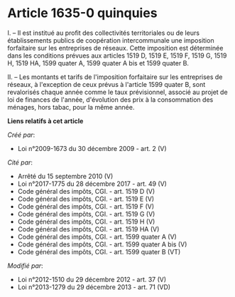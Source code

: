 # Article 1635-0 quinquies

I. – Il est institué au profit des collectivités territoriales ou de leurs établissements publics de coopération
intercommunale une imposition forfaitaire sur les entreprises de réseaux. Cette imposition est déterminée dans les conditions
prévues aux articles 1519 D, 1519 E, 1519 F, 1519 G, 1519 H, 1519 HA, 1599 quater A, 1599 quater A bis et 1599 quater B.

II. – Les montants et tarifs de l'imposition forfaitaire sur les entreprises de réseaux, à l'exception de ceux prévus à
l'article 1599 quater B, sont revalorisés chaque année comme le taux prévisionnel, associé au projet de loi de finances de
l'année, d'évolution des prix à la consommation des ménages, hors tabac, pour la même année.

**Liens relatifs à cet article**

_Créé par_:

  - Loi n°2009-1673 du 30 décembre 2009 - art. 2 (V)

_Cité par_:

  - Arrêté du 15 septembre 2010 (V)
  - Loi n°2017-1775 du 28 décembre 2017 - art. 49 (V)
  - Code général des impôts, CGI. - art. 1519 D (V)
  - Code général des impôts, CGI. - art. 1519 E (V)
  - Code général des impôts, CGI. - art. 1519 F (V)
  - Code général des impôts, CGI. - art. 1519 G (V)
  - Code général des impôts, CGI. - art. 1519 H (V)
  - Code général des impôts, CGI. - art. 1519 HA (V)
  - Code général des impôts, CGI. - art. 1599 quater A (V)
  - Code général des impôts, CGI. - art. 1599 quater A bis (V)
  - Code général des impôts, CGI. - art. 1599 quater B (VT)

_Modifié par_:

  - Loi n°2012-1510 du 29 décembre 2012 - art. 37 (V)
  - Loi n°2013-1279 du 29 décembre 2013 - art. 71 (VD)
